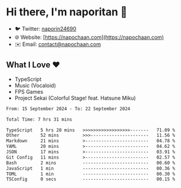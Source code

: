 # Hi there, I'm naporitan 👋

- 🐦 Twitter: [naporin24690](https://twitter.com/naporin24690)
- 🌐 Website: [https://napochaan.com](https://napochaan.com)
- ✉️ Email: [contact@napochaan.com](mailto:contact@napochaan.com)

## What I Love ❤️
- TypeScript
- Music (Vocaloid)
- FPS Games
- Project Sekai (Colorful Stage! feat. Hatsune Miku)

<!--START_SECTION:waka-->

```txt
From: 15 September 2024 - To: 22 September 2024

Total Time: 7 hrs 31 mins

TypeScript   5 hrs 20 mins   >>>>>>>>>>>>>>>>>>-------   71.09 %
Other        52 mins         >>>----------------------   11.56 %
Markdown     21 mins         >------------------------   04.78 %
YAML         20 mins         >------------------------   04.62 %
JSON         17 mins         >------------------------   03.91 %
Git Config   11 mins         >------------------------   02.57 %
Bash         2 mins          -------------------------   00.60 %
JavaScript   1 min           -------------------------   00.36 %
TOML         1 min           -------------------------   00.30 %
TSConfig     0 secs          -------------------------   00.15 %
```

<!--END_SECTION:waka-->

